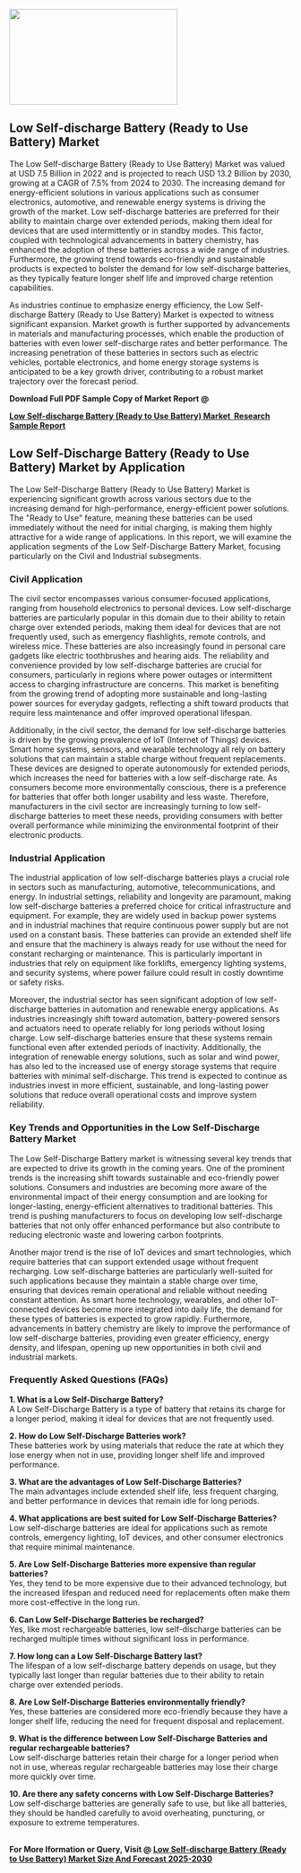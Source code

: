 <p><img class="alignnone size-medium wp-image-20088" src="https://ffe5etoiles.com/wp-content/uploads/2024/12/MST1-300x171.png" alt="" width="300" height="171" /></p><p><h2>Low Self-discharge Battery (Ready to Use Battery) Market </h2><p>The Low Self-discharge Battery (Ready to Use Battery) Market was valued at USD 7.5 Billion in 2022 and is projected to reach USD 13.2 Billion by 2030, growing at a CAGR of 7.5% from 2024 to 2030. The increasing demand for energy-efficient solutions in various applications such as consumer electronics, automotive, and renewable energy systems is driving the growth of the market. Low self-discharge batteries are preferred for their ability to maintain charge over extended periods, making them ideal for devices that are used intermittently or in standby modes. This factor, coupled with technological advancements in battery chemistry, has enhanced the adoption of these batteries across a wide range of industries. Furthermore, the growing trend towards eco-friendly and sustainable products is expected to bolster the demand for low self-discharge batteries, as they typically feature longer shelf life and improved charge retention capabilities.</p><p>As industries continue to emphasize energy efficiency, the Low Self-discharge Battery (Ready to Use Battery) Market is expected to witness significant expansion. Market growth is further supported by advancements in materials and manufacturing processes, which enable the production of batteries with even lower self-discharge rates and better performance. The increasing penetration of these batteries in sectors such as electric vehicles, portable electronics, and home energy storage systems is anticipated to be a key growth driver, contributing to a robust market trajectory over the forecast period.</p></p><p><strong>Download Full PDF Sample Copy of Market Report @</strong></p><p><strong><a href="https://www.verifiedmarketreports.com/download-sample/?rid=445112&utm_source=Sites-google&utm_medium=265" target="_blank">Low Self-discharge Battery (Ready to Use Battery) Market &nbsp;Research Sample Report</a></strong></p><p><h2>Low Self-Discharge Battery (Ready to Use Battery) Market by Application</h2><p>The Low Self-Discharge Battery (Ready to Use Battery) Market is experiencing significant growth across various sectors due to the increasing demand for high-performance, energy-efficient power solutions. The "Ready to Use" feature, meaning these batteries can be used immediately without the need for initial charging, is making them highly attractive for a wide range of applications. In this report, we will examine the application segments of the Low Self-Discharge Battery Market, focusing particularly on the Civil and Industrial subsegments.</p><h3>Civil Application</h3><p>The civil sector encompasses various consumer-focused applications, ranging from household electronics to personal devices. Low self-discharge batteries are particularly popular in this domain due to their ability to retain charge over extended periods, making them ideal for devices that are not frequently used, such as emergency flashlights, remote controls, and wireless mice. These batteries are also increasingly found in personal care gadgets like electric toothbrushes and hearing aids. The reliability and convenience provided by low self-discharge batteries are crucial for consumers, particularly in regions where power outages or intermittent access to charging infrastructure are concerns. This market is benefiting from the growing trend of adopting more sustainable and long-lasting power sources for everyday gadgets, reflecting a shift toward products that require less maintenance and offer improved operational lifespan.</p><p>Additionally, in the civil sector, the demand for low self-discharge batteries is driven by the growing prevalence of IoT (Internet of Things) devices. Smart home systems, sensors, and wearable technology all rely on battery solutions that can maintain a stable charge without frequent replacements. These devices are designed to operate autonomously for extended periods, which increases the need for batteries with a low self-discharge rate. As consumers become more environmentally conscious, there is a preference for batteries that offer both longer usability and less waste. Therefore, manufacturers in the civil sector are increasingly turning to low self-discharge batteries to meet these needs, providing consumers with better overall performance while minimizing the environmental footprint of their electronic products.</p><h3>Industrial Application</h3><p>The industrial application of low self-discharge batteries plays a crucial role in sectors such as manufacturing, automotive, telecommunications, and energy. In industrial settings, reliability and longevity are paramount, making low self-discharge batteries a preferred choice for critical infrastructure and equipment. For example, they are widely used in backup power systems and in industrial machines that require continuous power supply but are not used on a constant basis. These batteries can provide an extended shelf life and ensure that the machinery is always ready for use without the need for constant recharging or maintenance. This is particularly important in industries that rely on equipment like forklifts, emergency lighting systems, and security systems, where power failure could result in costly downtime or safety risks.</p><p>Moreover, the industrial sector has seen significant adoption of low self-discharge batteries in automation and renewable energy applications. As industries increasingly shift toward automation, battery-powered sensors and actuators need to operate reliably for long periods without losing charge. Low self-discharge batteries ensure that these systems remain functional even after extended periods of inactivity. Additionally, the integration of renewable energy solutions, such as solar and wind power, has also led to the increased use of energy storage systems that require batteries with minimal self-discharge. This trend is expected to continue as industries invest in more efficient, sustainable, and long-lasting power solutions that reduce overall operational costs and improve system reliability.</p><h3>Key Trends and Opportunities in the Low Self-Discharge Battery Market</h3><p>The Low Self-Discharge Battery market is witnessing several key trends that are expected to drive its growth in the coming years. One of the prominent trends is the increasing shift towards sustainable and eco-friendly power solutions. Consumers and industries are becoming more aware of the environmental impact of their energy consumption and are looking for longer-lasting, energy-efficient alternatives to traditional batteries. This trend is pushing manufacturers to focus on developing low self-discharge batteries that not only offer enhanced performance but also contribute to reducing electronic waste and lowering carbon footprints.</p><p>Another major trend is the rise of IoT devices and smart technologies, which require batteries that can support extended usage without frequent recharging. Low self-discharge batteries are particularly well-suited for such applications because they maintain a stable charge over time, ensuring that devices remain operational and reliable without needing constant attention. As smart home technology, wearables, and other IoT-connected devices become more integrated into daily life, the demand for these types of batteries is expected to grow rapidly. Furthermore, advancements in battery chemistry are likely to improve the performance of low self-discharge batteries, providing even greater efficiency, energy density, and lifespan, opening up new opportunities in both civil and industrial markets.</p><h3>Frequently Asked Questions (FAQs)</h3><p><strong>1. What is a Low Self-Discharge Battery?</strong><br> A Low Self-Discharge Battery is a type of battery that retains its charge for a longer period, making it ideal for devices that are not frequently used.</p><p><strong>2. How do Low Self-Discharge Batteries work?</strong><br> These batteries work by using materials that reduce the rate at which they lose energy when not in use, providing longer shelf life and improved performance.</p><p><strong>3. What are the advantages of Low Self-Discharge Batteries?</strong><br> The main advantages include extended shelf life, less frequent charging, and better performance in devices that remain idle for long periods.</p><p><strong>4. What applications are best suited for Low Self-Discharge Batteries?</strong><br> Low self-discharge batteries are ideal for applications such as remote controls, emergency lighting, IoT devices, and other consumer electronics that require minimal maintenance.</p><p><strong>5. Are Low Self-Discharge Batteries more expensive than regular batteries?</strong><br> Yes, they tend to be more expensive due to their advanced technology, but the increased lifespan and reduced need for replacements often make them more cost-effective in the long run.</p><p><strong>6. Can Low Self-Discharge Batteries be recharged?</strong><br> Yes, like most rechargeable batteries, low self-discharge batteries can be recharged multiple times without significant loss in performance.</p><p><strong>7. How long can a Low Self-Discharge Battery last?</strong><br> The lifespan of a low self-discharge battery depends on usage, but they typically last longer than regular batteries due to their ability to retain charge over extended periods.</p><p><strong>8. Are Low Self-Discharge Batteries environmentally friendly?</strong><br> Yes, these batteries are considered more eco-friendly because they have a longer shelf life, reducing the need for frequent disposal and replacement.</p><p><strong>9. What is the difference between Low Self-Discharge Batteries and regular rechargeable batteries?</strong><br> Low self-discharge batteries retain their charge for a longer period when not in use, whereas regular rechargeable batteries may lose their charge more quickly over time.</p><p><strong>10. Are there any safety concerns with Low Self-Discharge Batteries?</strong><br> Low self-discharge batteries are generally safe to use, but like all batteries, they should be handled carefully to avoid overheating, puncturing, or exposure to extreme temperatures.</p><strong><br />For More Iformation or Query, Visit @ <a href="https://www.verifiedmarketreports.com/product/low-self-discharge-battery-ready-to-use-battery-market/" target="_blank">Low Self-discharge Battery (Ready to Use Battery) Market Size And Forecast 2025-2030</a></strong></p>
